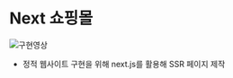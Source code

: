 # Next 쇼핑몰 

![구현영상]("nextjs-commerce-clone/public/toyproject.gif")

- 정적 웹사이트 구현을 위해 next.js를 활용해 SSR 페이지 제작
